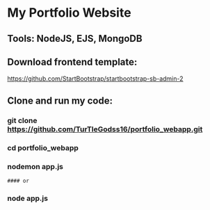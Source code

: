 # My Portfolio Website

## Tools: NodeJS, EJS, MongoDB

## Download frontend template:
https://github.com/StartBootstrap/startbootstrap-sb-admin-2

## Clone and run my code:

### git clone https://github.com/TurTleGodss16/portfolio_webapp.git

### cd portfolio_webapp

### nodemon app.js
	#### or
### node app.js

